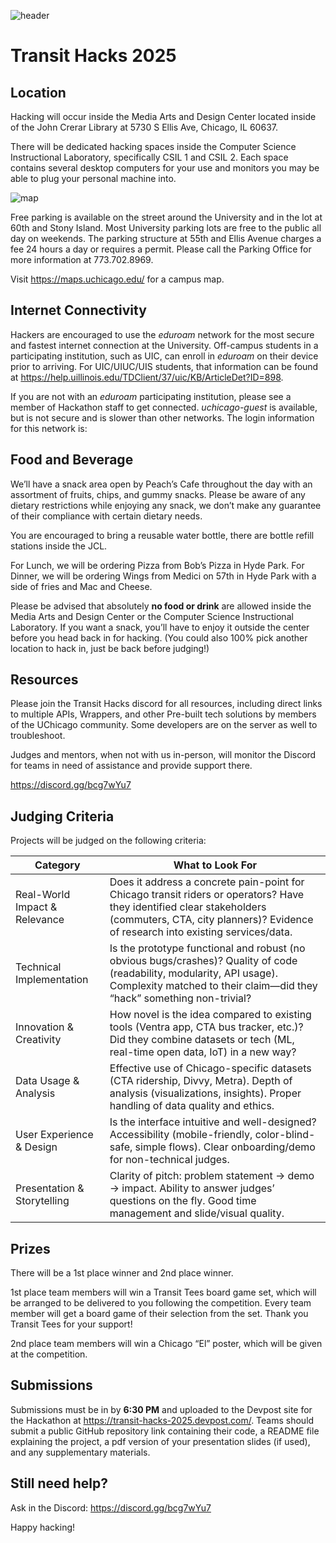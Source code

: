 ![header](https://transit.rso.uchicago.edu/files/2025/03/Black-Gold-Luxury-Page-Border-Double-Sided-Poster-5.png)
# Transit Hacks 2025

## Location
Hacking will occur inside the Media Arts and Design Center located inside of the John Crerar Library at 5730 S Ellis Ave, Chicago, IL 60637.

There will be dedicated hacking spaces inside the Computer Science Instructional Laboratory, specifically CSIL 1 and CSIL 2. Each space contains several desktop computers for your use and monitors you may be able to plug your personal machine into.

![map](https://www.lib.uchicago.edu/media/images/Crerar_Map_Floor1_eLwXcwn.original.jpg)

Free parking is available on the street around the University and in the lot at 60th and Stony Island. Most University parking lots are free to the public all day on weekends. The parking structure at 55th and Ellis Avenue charges a fee 24 hours a day or requires a permit. Please call the Parking Office for more information at 773.702.8969.

Visit https://maps.uchicago.edu/ for a campus map.

## Internet Connectivity
Hackers are encouraged to use the *eduroam* network for the most secure and fastest internet connection at the University. Off-campus students in a participating institution, such as UIC, can enroll in *eduroam* on their device prior to arriving. For UIC/UIUC/UIS students, that information can be found at https://help.uillinois.edu/TDClient/37/uic/KB/ArticleDet?ID=898.

If you are not with an *eduroam* participating institution, please see a member of Hackathon staff to get connected. *uchicago-guest* is available, but is not secure and is slower than other networks. The login information for this network is:

## Food and Beverage
We’ll have a snack area open by Peach’s Cafe throughout the day with an assortment of fruits, chips, and gummy snacks. Please be aware of any dietary restrictions while enjoying any snack, we don’t make any guarantee of their compliance with certain dietary needs.

You are encouraged to bring a reusable water bottle, there are bottle refill stations inside the JCL.

For Lunch, we will be ordering Pizza from Bob’s Pizza in Hyde Park.
For Dinner, we will be ordering Wings from Medici on 57th in Hyde Park with a side of fries and Mac and Cheese.

Please be advised that absolutely **no food or drink** are allowed inside the Media Arts and Design Center or the Computer Science Instructional Laboratory. If you want a snack, you’ll have to enjoy it outside the center before you head back in for hacking. (You could also 100% pick another location to hack in, just be back before judging!)

## Resources
Please join the Transit Hacks discord for all resources, including direct links to multiple APIs, Wrappers, and other Pre-built tech solutions by members of the UChicago community. Some developers are on the server as well to troubleshoot.

Judges and mentors, when not with us in-person, will monitor the Discord for teams in need of assistance and provide support there. 

https://discord.gg/bcg7wYu7

## Judging Criteria
Projects will be judged on the following criteria:

| Category                        | What to Look For                                                                                                                                                         |
|---------------------------------|--------------------------------------------------------------------------------------------------------------------------------------------------------------------------|
| Real-World Impact & Relevance   | Does it address a concrete pain-point for Chicago transit riders or operators? Have they identified clear stakeholders (commuters, CTA, city planners)? Evidence of research into existing services/data. |
| Technical Implementation        | Is the prototype functional and robust (no obvious bugs/crashes)? Quality of code (readability, modularity, API usage). Complexity matched to their claim—did they “hack” something non-trivial?            |
| Innovation & Creativity         | How novel is the idea compared to existing tools (Ventra app, CTA bus tracker, etc.)? Did they combine datasets or tech (ML, real-time open data, IoT) in a new way?                                |
| Data Usage & Analysis           | Effective use of Chicago-specific datasets (CTA ridership, Divvy, Metra). Depth of analysis (visualizations, insights). Proper handling of data quality and ethics.                                 |
| User Experience & Design        | Is the interface intuitive and well-designed? Accessibility (mobile-friendly, color-blind-safe, simple flows). Clear onboarding/demo for non-technical judges.                                      |
| Presentation & Storytelling     | Clarity of pitch: problem statement → demo → impact. Ability to answer judges’ questions on the fly. Good time management and slide/visual quality.                                          |

## Prizes
There will be a 1st place winner and 2nd place winner.

1st place team members will win a Transit Tees board game set, which will be arranged to be delivered to you following the competition. Every team member will get a board game of their selection from the set. Thank you Transit Tees for your support!

2nd place team members will win a Chicago “El” poster, which will be given at the competition.

## Submissions
Submissions must be in by **6:30 PM** and uploaded to the Devpost site for the Hackathon at https://transit-hacks-2025.devpost.com/. Teams should submit a public GitHub repository link containing their code, a README file explaining the project, a pdf version of your presentation slides (if used), and any supplementary materials.​

## Still need help?
Ask in the Discord: https://discord.gg/bcg7wYu7

Happy hacking!
